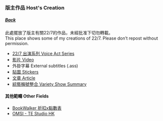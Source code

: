 ### 版主作品 Host's Creation
##### [Back](../../readme.md)

此處擺放了版主有關22/7的作品，未經批准下切勿轉載。<br>
This place shows some of my creations of 22/7. Please don’t repost without permission.<br>

- [22/7 出演系列 Voice Act Series](227VoiceAct/227VoiceAct.md)
- [影片 Video](Video/Video_List.md)
- 外掛字幕 External subtitles (.ass)
- [貼圖 Stickers](Stickers/Stickers_List.md)
- [文章 Article](Article/Article_List.md)
- [綜藝稱號整合 Variety Show Summary](VarietySummary.md)

#### 其他範疇 Other Fields
- [BookWalker 折扣x點數表](https://docs.google.com/spreadsheets/d/1W9_gRPUMlY4wpHd8-nKyTy67EQsEN4JlMU7ToVTkJEc/)
- [OMSI - TE Studio HK](https://www.facebook.com/TE7968studio)